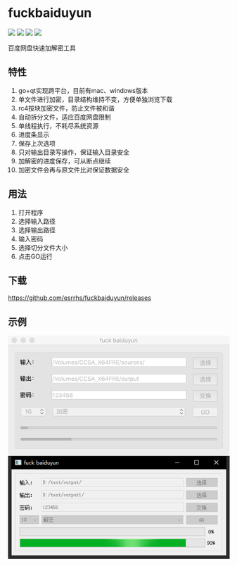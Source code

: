 # fuckbaiduyun

[<img src="https://img.shields.io/github/license/esrrhs/fuckbaiduyun">](https://github.com/esrrhs/fuckbaiduyun)
[<img src="https://img.shields.io/github/v/release/esrrhs/fuckbaiduyun">](https://github.com/esrrhs/fuckbaiduyun/releases)
[<img src="https://img.shields.io/github/downloads/esrrhs/fuckbaiduyun/total">](https://github.com/esrrhs/fuckbaiduyun/releases)
[<img src="https://img.shields.io/github/workflow/status/esrrhs/fuckbaiduyun/Go">](https://github.com/esrrhs/fuckbaiduyun/actions)

百度网盘快速加解密工具

## 特性
1. go+qt实现跨平台，目前有mac、windows版本
2. 单文件进行加密，目录结构维持不变，方便单独浏览下载
3. rc4按块加密文件，防止文件被和谐
4. 自动拆分文件，适应百度网盘限制
5. 单线程执行，不耗尽系统资源
6. 进度条显示
7. 保存上次选项
8. 只对输出目录写操作，保证输入目录安全
9. 加解密的进度保存，可从断点继续
10. 加密文件会再与原文件比对保证数据安全

## 用法
1. 打开程序
2. 选择输入路径
3. 选择输出路径
4. 输入密码
5. 选择切分文件大小
6. 点击GO运行

## 下载
https://github.com/esrrhs/fuckbaiduyun/releases

## 示例
![image](show.png)
![image](showwin.png)
